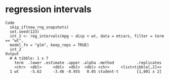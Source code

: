 # regression intervals

    Code
      skip_if(new_rng_snapshots)
      set.seed(123)
      int_2 <- reg_intervals(mpg ~ disp + wt, data = mtcars, filter = term == "wt",
      model_fn = "glm", keep_reps = TRUE)
      int_2
    Output
      # A tibble: 1 x 7
        term  .lower .estimate .upper .alpha .method          .replicates
        <chr>  <dbl>     <dbl>  <dbl>  <dbl> <chr>     <list<tibble[,2]>>
      1 wt     -5.62     -3.46 -0.955   0.05 student-t        [1,001 x 2]

